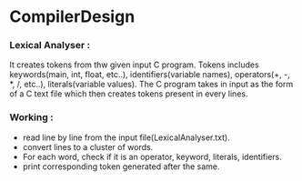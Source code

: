 # CompilerDesign


### Lexical Analyser :

It creates tokens from thw given input C program. Tokens includes keywords(main, int, float, etc..), identifiers(variable names), operators(+, -, *, /, etc..), literals(variable values). The C program takes in input as the form of a C text file which then creates tokens present in every lines.


### Working :

- read line by line from the input file(LexicalAnalyser.txt).
- convert lines to a cluster of words.
- For each word, check if it is an operator, keyword, literals, identifiers.
- print corresponding token generated after the same.
